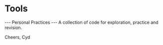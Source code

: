 # Tools

--- Personal Practices ---
A collection of code for exploration, practice and revision.


Cheers,
Cyd
